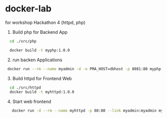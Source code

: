 # docker-lab
for workshop Hackathon 4 (httpd, php)

1. Build php for Backend App
```bash
  cd ./src/php

  docker build -t myphp:1.0.0
```

2. run backen Applications
```bash
 docker run --rm --name myadmin -d -e PMA_HOST=dbhost -p 8081:80 myphp:1.0.0
```

3. Build httpd for Frontend Web
```bash
  cd ./src/httpd
  docker build -t myhttpd:1.0.0
```

4. Start web frontend

```bash
   docker run -d --rm --name myhttpd -p 80:80 --link myadmin:myadmin myhttpd:1.0.0
```
